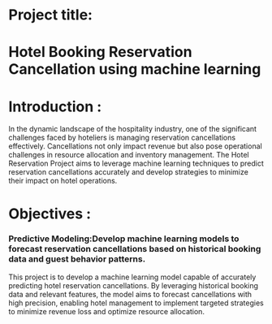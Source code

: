  # Project title:
  # Hotel Booking Reservation Cancellation using machine learning


# Introduction :

 In the dynamic landscape of the hospitality industry, one of the significant challenges faced by hoteliers is managing reservation cancellations effectively. 
 Cancellations not only impact revenue but also pose operational challenges in resource allocation and inventory management. 
 The Hotel Reservation Project aims to leverage machine learning techniques to predict reservation cancellations accurately 
 and develop strategies to minimize their impact on hotel operations.


 # Objectives :
### Predictive Modeling:Develop machine learning models to forecast reservation cancellations based on historical booking data and guest behavior patterns. 
This project is to develop a machine learning model capable of accurately predicting hotel reservation cancellations. 
By leveraging historical booking data and relevant features, the model aims to forecast cancellations with high precision, 
enabling hotel management to implement targeted strategies to minimize revenue loss and optimize resource allocation.
